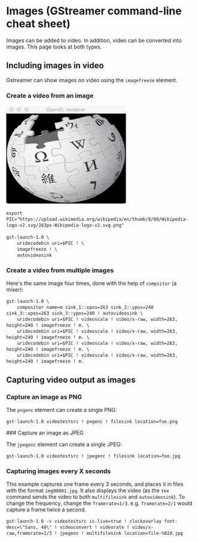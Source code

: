 # Images (GStreamer command-line cheat sheet)

Images can be added to video.
In addition, video can be converted into images.
This page looks at both types.

## Including images in video

Gstreamer can show images on video using the `imagefreeze` element.


### Create a video from an image

![Example imagefreeze single image](images/imagefreeze_single.png "Example imagefreeze single image")


```
export PIC="https://upload.wikimedia.org/wikipedia/en/thumb/8/80/Wikipedia-logo-v2.svg/263px-Wikipedia-logo-v2.svg.png"

gst-launch-1.0 \
    uridecodebin uri=$PIC ! \
    imagefreeze ! \
    autovideosink
```

### Create a video from multiple images

Here's the same image four times, done with the help of `compsitor` (a mixer):

```
gst-launch-1.0 \
    compositor name=m sink_1::xpos=263 sink_2::ypos=240 sink_3::xpos=263 sink_3::ypos=240 ! autovideosink \
    uridecodebin uri=$PIC ! videoscale ! video/x-raw, width=263, height=240 ! imagefreeze ! m. \
    uridecodebin uri=$PIC ! videoscale ! video/x-raw, width=263, height=240 ! imagefreeze ! m. \
    uridecodebin uri=$PIC ! videoscale ! video/x-raw, width=263, height=240 ! imagefreeze ! m. \
    uridecodebin uri=$PIC ! videoscale ! video/x-raw, width=263, height=240 ! imagefreeze ! m.
```

## Capturing video output as images

### Capture an image as PNG

The `pngenc` element can create a single PNG:

```
gst-launch-1.0 videotestsrc ! pngenc ! filesink location=foo.png
```

### Capture an image as JPEG

The `jpegenc` element can create a single JPEG:

```
gst-launch-1.0 videotestsrc ! jpegenc ! filesink location=foo.jpg
```

### Capturing images every X seconds

This example captures one frame every 3 seconds, and places it in files with the format `img00001.jpg`.
It also displays the video (as the `tee` command sends the video to both `multifilesink` and `autovideosink`).
To change the frequency, change the `framerate=1/3`.
e.g. `framerate=2/1` would capture a frame twice a second.

```
gst-launch-1.0 -v videotestsrc is-live=true ! clockoverlay font-desc=\"Sans, 48\" ! videoconvert ! videorate ! video/x-raw,framerate=1/3 ! jpegenc ! multifilesink location=file-%02d.jpg
```
